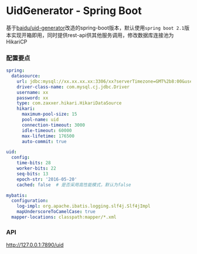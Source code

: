 UidGenerator - Spring Boot
==========================

基于[baidu/uid-generator](https://github.com/baidu/uid-generator)改造的spring-boot版本，默认使用`spring boot 2.1`版本实现开箱即用，同时提供rest-api供其他服务调用，修改数据库连接池为HikariCP

### 配置要点

```yaml
spring:
  datasource:
    url: jdbc:mysql://xx.xx.xx.xx:3306/xx?serverTimezone=GMT%2b8:00&useUnicode=true&characterEncoding=utf8&autoReconnect=true&failOverReadOnly=false&allowMultiQueries=true&useSSL=false
    driver-class-name: com.mysql.cj.jdbc.Driver
    username: xx
    password: xx
    type: com.zaxxer.hikari.HikariDataSource
    hikari:
      maximum-pool-size: 15
      pool-name: uid
      connection-timeout: 3000
      idle-timeout: 60000
      max-lifetime: 176500
      auto-commit: true

uid:
  config:
    time-bits: 28
    worker-bits: 22
    seq-bits: 13
    epoch-str: '2016-05-20'
    cached: false  # 是否采用高性能模式，默认为false

mybatis:
  configuration:
    log-impl: org.apache.ibatis.logging.slf4j.Slf4jImpl
    mapUnderscoreToCamelCase: true
  mapper-locations: classpath:mapper/*.xml
```

### API

http://127.0.0.1:7890/uid